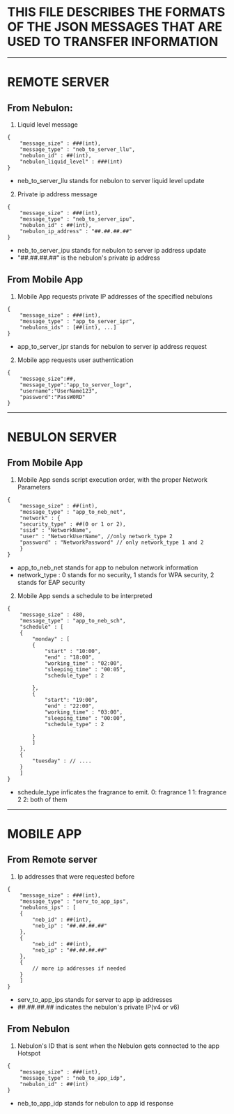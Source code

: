 # THIS FILE DESCRIBES THE FORMATS OF THE JSON MESSAGES THAT ARE USED TO TRANSFER INFORMATION

-----------------------------

# REMOTE SERVER

## From Nebulon:

1. Liquid level message

```
{
    "message_size" : ###(int),
    "message_type" : "neb_to_server_llu",
    "nebulon_id" : ##(int),
    "nebulon_liquid_level" : ###(int)
}
```

  * neb_to_server_llu stands for nebulon to server liquid level update

2. Private ip address message

```
{
    "message_size" : ###(int),
    "message_type" : "neb_to_server_ipu",
    "nebulon_id" : ##(int),
    "nebulon_ip_address" : "##.##.##.##"
}
```

  * neb_to_server_ipu stands for nebulon to server ip address update
  * "##.##.##.##" is the nebulon's private ip address

## From Mobile App

1. Mobile App requests private IP addresses of the specified nebulons

```
{
    "message_size" : ###(int),
    "message_type" : "app_to_server_ipr",
    "nebulons_ids" : [##(int), ...]
}
```

  * app_to_server_ipr stands for nebulon to server ip address request

2. Mobile app requests user authentication

```
{
    "message_size":##,
    "message_type":"app_to_server_logr",
    "username":"UserName123",
    "password":"PassW0RD"
}
```

----------------------------------------------

# NEBULON SERVER

## From Mobile App

1. Mobile App sends script execution order, with the proper Network Parameters

```
{
    "message_size" : ##(int),
    "message_type" : "app_to_neb_net",
    "network" : {
	"security_type" : ##(0 or 1 or 2),
	"ssid" : "NetworkName",
	"user" : "NetworkUserName", //only network_type 2
	"password" : "NetworkPassword" // only network_type 1 and 2 
    }
}
```

  * app_to_neb_net stands for app to nebulon network information
  * network_type : 0 stands for no security, 1 stands for WPA security,
                   2 stands for EAP security

2. Mobile App sends a schedule to be interpreted

```
{
    "message_size" : 480,
    "message_type" : "app_to_neb_sch",
    "schedule" : [
	{
	    "monday" : [
		{
		    "start" : "10:00",
		    "end" : "18:00",
		    "working_time" : "02:00",
		    "sleeping_time" : "00:05",
		    "schedule_type" : 2
		    
		},
		{
		    "start": "19:00",
		    "end" : "22:00",
		    "working_time" : "03:00",
		    "sleeping_time" : "00:00",
		    "schedule_type" : 2
	            
		}
	    ]
	},
	{
	    "tuesday" : // ....
	}
    ]
}
```

  * schedule_type inficates the fragrance to emit.
    0: fragrance 1
    1: fragrance 2
    2: both of them

--------------------------------------------------------------

# MOBILE APP

## From Remote server

1. Ip addresses that were requested before

```
{
    "message_size" : ###(int),
    "message_type" : "serv_to_app_ips",
    "nebulons_ips" : [
	{
	    "neb_id" : ##(int),
	    "neb_ip" : "##.##.##.##"
	},
	{
	    "neb_id" : ##(int),
	    "neb_ip" : "##.##.##.##"
	},
	{
	    // more ip addresses if needed
	}
    ]
}
```

  * serv_to_app_ips stands for server to app ip addresses
  * ##.##.##.## indicates the nebulon's private IP(v4 or v6)
  
## From Nebulon

1. Nebulon's ID that is sent when the Nebulon gets connected to the app Hotspot

```
{
    "message_size" : ###(int),
    "message_type" : "neb_to_app_idp",
    "nebulon_id" : ##(int)
}
```

  * neb_to_app_idp stands for nebulon to app id response